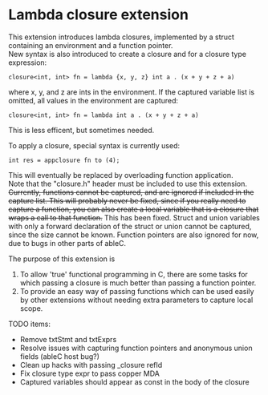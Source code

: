Lambda closure extension
=============================

This extension introduces lambda closures, implemented by a struct containing an environment and a function pointer.  
New syntax is also introduced to create a closure and for a closure type expression:
```
closure<int, int> fn = lambda {x, y, z} int a . (x + y + z + a)
```
where x, y, and z are ints in the environment.  If the captured variable list is omitted, all values in the environment are captured:
```
closure<int, int> fn = lambda int a . (x + y + z + a)
```
This is less efficent, but sometimes needed.  

To apply a closure, special syntax is currently used:
```
int res = appclosure fn to (4);
```
This will eventually be replaced by overloading function application.  
Note that the "closure.h" header must be included to use this extension.  
~~Currently, functions cannot be captured, and are ignored if included in the capture list.  This will probably never be fixed, since if you really need to capture a function, you can also create a local variable that is a closure that wraps a call to that function.~~  This has been fixed.  Struct and union variables with only a forward declaration of the struct or union cannot be captured, since the size cannot be known.  Function pointers are also ignored for now, due to bugs in other parts of ableC.  

The purpose of this extension is

1. To allow 'true' functional programming in C, there are some tasks for which passing a closure is much better than passing a function pointer.  
2. To provide an easy way of passing functions which can be used easily by other extensions without needing extra parameters to capture local scope. 

TODO items:
* Remove txtStmt and txtExprs
* Resolve issues with capturing function pointers and anonymous union fields (ableC host bug?)
* Clean up hacks with passing _closure refId
* Fix closure type expr to pass copper MDA
* Captured variables should appear as const in the body of the closure